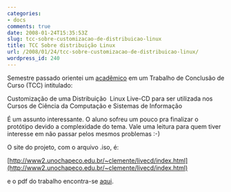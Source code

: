 ```yaml
---
categories:
- docs
comments: true
date: 2008-01-24T15:35:53Z
slug: tcc-sobre-customizacao-de-distribuicao-linux
title: TCC Sobre distribuição Linux
url: /2008/01/24/tcc-sobre-customizacao-de-distribuicao-linux/
wordpress_id: 240
---
```


Semestre passado orientei um [acadêmico](mailto:clementesc@gmail.com) em um Trabalho de Conclusão de Curso (TCC) intitulado:

Customização de uma Distribuição  Linux Live-CD para ser utilizada nos Cursos de Ciência da Computação e Sistemas de Informação

É um assunto interessante. O aluno sofreu um pouco pra finalizar o protótipo devido a complexidade do tema. Vale uma leitura para quem tiver interesse em não passar pelos mesmos problemas :-)

O site do projeto, com o arquivo .iso, é:

[http://www2.unochapeco.edu.br/~clemente/livecd/index.html](http://www2.unochapeco.edu.br/~clemente/livecd/index.html)

e o pdf do trabalho encontra-se [aqui](https://s3.amazonaws.com/elton/docs/monografia_clemente.pdf).
